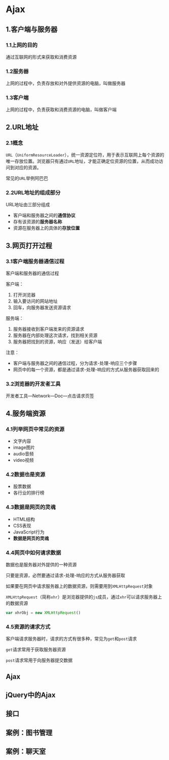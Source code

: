 # Ajax

## 1.客户端与服务器

### 1.1上网的目的

通过互联网的形式来获取和消费资源



### 1.2服务器

上网的过程中，负责存放和对外提供资源的电脑，叫做服务器



### 1.3客户端

上网的过程中，负责获取和消费资源的电脑，叫做客户端





## 2.URL地址

### 2.1概念

`URL`（`UniformResourceLoader`），统一资源定位符，用于表示互联网上每个资源的唯一存放位置。浏览器只有通过`URL`地址，才能正确定位资源的位置，从而成功访问到对应的资源。

常见的`URL`举例阿巴巴



### 2.2URL地址的组成部分

URL地址由三部分组成

- 客户端和服务器之间的**通信协议**
- 存有该资源的**服务器名称**
- 资源在服务器上的具体的**存放位置**





## 3.网页打开过程

### 3.1客户端服务器通信过程

客户端和服务器的通信过程

客户端：

1. 打开浏览器
2. 输入要访问的网站地址
3. 回车，向服务器发送资源请求

服务端：

1. 服务器接收到客户端发来的资源请求
2. 服务器在内部处理这次请求，找到相关资源
3. 服务器把找到的资源，响应（发送）给客户端

注意：

- 客户端与服务器之间的通信过程，分为请求-处理-响应三个步骤
- 网页中的每一个资源，都是通过请求-处理-响应的方式从服务器获取回来的



### 3.2浏览器的开发者工具

开发者工具—Network—Doc—点击请求页签





## 4.服务端资源

### 4.1列举网页中常见的资源

- 文字内容
- image图片
- audio音频
- video视频



### 4.2数据也是资源

- 股票数据
- 各行业的排行榜



### 4.3数据是网页的灵魂

- HTML结构
- CSS表现
- JavaScript行为
- **数据是网页的灵魂**



### 4.4网页中如何请求数据

数据也是服务器对外提供的一种资源

只要是资源，必然要通过请求-处理-响应的方式从服务器获取

如果要在网页中请求服务器上的数据资源，则需要用到`XMLHttpRequest`对象

`XMLHttpRequest`（简称`xhr`）是浏览器提供的`js`成员，通过`xhr`可以请求服务器上的数据资源

```js
var xhrObj = new XMLHttpRequest()
```



### 4.5资源的请求方式

客户端请求服务器时，请求的方式有很多种，常见为`get`和`post`请求

`get`请求常用于获取服务器资源

`post`请求常用于向服务器提交数据





## Ajax



## jQuery中的Ajax



## 接口



## 案例：图书管理



## 案例：聊天室